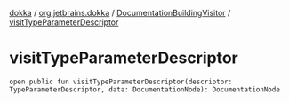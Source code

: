 [dokka](../../index.md) / [org.jetbrains.dokka](../index.md) / [DocumentationBuildingVisitor](index.md) / [visitTypeParameterDescriptor](visitTypeParameterDescriptor.md)

# visitTypeParameterDescriptor

```
open public fun visitTypeParameterDescriptor(descriptor: TypeParameterDescriptor, data: DocumentationNode): DocumentationNode
```
